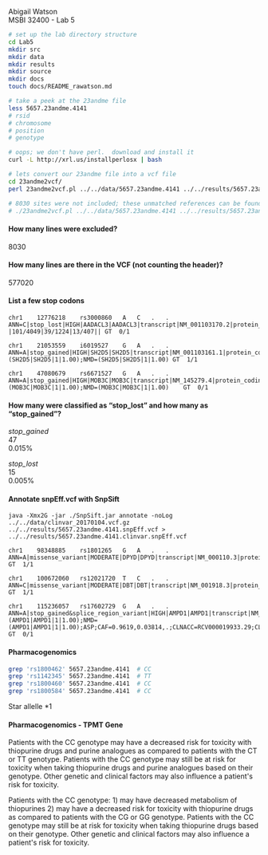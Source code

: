 Abigail Watson  
MSBI 32400 - Lab 5  


```sh
# set up the lab directory structure  
cd Lab5
mkdir src
mkdir data
mkdir results
mkdir source
mkdir docs
touch docs/README_rawatson.md

# take a peek at the 23andme file
less 5657.23andme.4141
# rsid  
# chromosome      
# position        
# genotype

# oops; we don't have perl.  download and install it
curl -L http://xrl.us/installperlosx | bash

# lets convert our 23andme file into a vcf file
cd 23andme2vcf/
perl 23andme2vcf.pl ../../data/5657.23andme.4141 ../../results/5657.23andme.4141.vcf 4 ;

# 8030 sites were not included; these unmatched references can be found in sites_not_in_reference.txt.Try running again, but specify the other reference version:
# ./23andme2vcf.pl ../../data/5657.23andme.4141 ../../results/5657.23andme.4141.vcf 3
```


#### How many lines were excluded?  
8030  

#### How many lines are there in the VCF (not counting the header)?  
577020  


#### List a few stop codons

```
chr1	12776218	rs3000860	A	C	.	.	ANN=C|stop_lost|HIGH|AADACL3|AADACL3|transcript|NM_001103170.2|protein_coding|1/4|c.39A>C|p.Ter13Cysext*?|101/4049|39/1224|13/407||	GT	0/1  

chr1	21053559	i6019527	G	A	.	.	ANN=A|stop_gained|HIGH|SH2D5|SH2D5|transcript|NM_001103161.1|protein_coding|4/10|c.178C>T|p.Arg60*|680/3834|178/1272|60/423||;LOF=(SH2D5|SH2D5|1|1.00);NMD=(SH2D5|SH2D5|1|1.00)	GT	1/1  

chr1	47080679	rs6671527	G	A	.	.	ANN=A|stop_gained|HIGH|MOB3C|MOB3C|transcript|NM_145279.4|protein_coding|1/4|c.70C>T|p.Arg24*|127/2804|70/807|24/268||;LOF=(MOB3C|MOB3C|1|1.00);NMD=(MOB3C|MOB3C|1|1.00)	GT	0/1  
```

#### How many were classified as “stop_lost” and how many as “stop_gained”?  

*stop_gained*	 	
47  
0.015%   

*stop_lost*  	 	  
15	 
0.005%    


#### Annotate snpEff.vcf with SnpSift
```
java -Xmx2G -jar ./SnpSift.jar annotate -noLog ../../data/clinvar_20170104.vcf.gz ../../results/5657.23andme.4141.snpEff.vcf > ../../results/5657.23andme.4141.clinvar.snpEff.vcf  
```

```
chr1	98348885	rs1801265	G	A	.	.	ANN=A|missense_variant|MODERATE|DPYD|DPYD|transcript|NM_000110.3|protein_coding|2/23|c.85C>T|p.Arg29Cys|222/4447|85/3078|29/1025||;ASP;CAF=0.2602,0.7398;CLNACC=RCV000000464.2,RCV000086506.1;CLNALLE=0,1;CLNDBN=Dihydropyrimidine_dehydrogenase_deficiency,not_provided;CLNDSDB=MedGen:OMIM,MedGen;CLNDSDBID=C2720286:274270,CN221809;CLNHGVS=NC_000001.10:g.98348885G\x3d,NC_000001.10:g.98348885G>A;CLNORIGIN=1,0;CLNREVSTAT=no_criteria,no_assertion;CLNSIG=5,1;CLNSRC=OMIM_Allelic_Variant|UniProtKB_(protein),.;CLNSRCID=612779.0004|Q12882#VAR_005173,.;COMMON=1;G5;GENEINFO=DPYD:1806;GNO;HD;INT;KGPhase1;KGPhase3;LSD;NSM;OM;PM;PMC;REF;RS=1801265;RSPOS=98348885;RV;SAO=1;SLO;SSR=0;TPA;VC=SNV;VLD;VP=0x050178080a0515053f110100;WGT=1;dbSNPBuildID=89	GT	1/1  

chr1	100672060	rs12021720	T	C	.	.	ANN=C|missense_variant|MODERATE|DBT|DBT|transcript|NM_001918.3|protein_coding|9/11|c.1150A>G|p.Ser384Gly|1183/10815|1150/1449|384/482||;ASP;CAF=0.1082,0.8918;CLNACC=RCV000012727.23,RCV000116865.5;CLNALLE=0,1;CLNDBN=Intermediate_maple_syrup_urine_disease_type_2,not_specified;CLNDSDB=MedGen,MedGen;CLNDSDBID=CN069615,CN169374;CLNHGVS=NC_000001.10:g.100672060T\x3d,NC_000001.10:g.100672060T>C;CLNORIGIN=1,1;CLNREVSTAT=no_criteria,no_criteria;CLNSIG=5,255;CLNSRC=OMIM_Allelic_Variant,.;CLNSRCID=248610.0008,.;COMMON=1;G5;GENEINFO=DBT:1629;GNO;HD;KGPhase1;KGPhase3;LSD;NSM;OM;PM;PMC;REF;RS=12021720;RSPOS=100672060;SAO=1;SLO;SSR=0;VC=SNV;VLD;VP=0x050168000a0515053f110100;WGT=1;dbSNPBuildID=120	GT	1/1  

chr1	115236057	rs17602729	G	A	.	.	ANN=A|stop_gained&splice_region_variant|HIGH|AMPD1|AMPD1|transcript|NM_000036.2|protein_coding|2/16|c.133C>T|p.Gln45*|181/2406|133/2343|45/780||;LOF=(AMPD1|AMPD1|1|1.00);NMD=(AMPD1|AMPD1|1|1.00);ASP;CAF=0.9619,0.03814,.;CLNACC=RCV000019933.29;CLNALLE=1;CLNDBN=Muscle_AMP_deaminase_deficiency;CLNDSDB=MedGen:OMIM:SNOMED_CT;CLNDSDBID=C0268123:615511:9105005;CLNHGVS=NC_000001.10:g.115236057G>A;CLNORIGIN=1;CLNREVSTAT=no_criteria;CLNSIG=5;CLNSRC=OMIM_Allelic_Variant;CLNSRCID=102770.0001;COMMON=1;G5;GENEINFO=AMPD1:270;GNO;HD;INT;KGPhase1;KGPhase3;LSD;NSN;OM;PM;PMC;REF;RS=17602729;RSPOS=115236057;RV;SAO=1;SLO;SSR=0;VC=SNV;VLD;VP=0x05016808060515053f110100;WGT=1;dbSNPBuildID=123	GT	0/1  
```

#### Pharmacogenomics  

```sh
grep 'rs1800462' 5657.23andme.4141  # CC  
grep 'rs1142345' 5657.23andme.4141  # TT  
grep 'rs1800460' 5657.23andme.4141  # CC  
grep 'rs1800584' 5657.23andme.4141  # CC  
```

Star allelle *1   

#### Pharmacogenomics - TPMT Gene  

Patients with the CC genotype may have a decreased risk for toxicity with thiopurine drugs and purine analogues as compared to patients with the CT or TT genotype. Patients with the CC genotype may still be at risk for toxicity when taking thiopurine drugs and purine analogues based on their genotype. Other genetic and clinical factors may also influence a patient's risk for toxicity.

Patients with the CC genotype: 1) may have decreased metabolism of thiopurines 2) may have a decreased risk for toxicity with thiopurine drugs as compared to patients with the CG or GG genotype. Patients with the CC genotype may still be at risk for toxicity when taking thiopurine drugs based on their genotype. Other genetic and clinical factors may also influence a patient's risk for toxicity.
